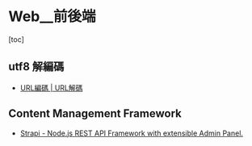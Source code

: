# Web__前後端

[toc]
<!-- toc --> 


## utf8 解編碼

- [URL編碼 | URL解碼](https://www.ifreesite.com/urldecoderencoder.htm)



## Content Management Framework

- [Strapi - Node.js REST API Framework with extensible Admin Panel.](https://strapi.io/)
